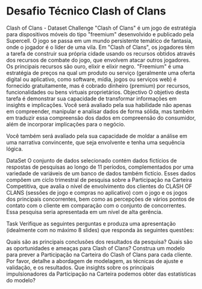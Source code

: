 # Desafio Técnico Clash of Clans

Clash of Clans - Dataset Challenge
"Clash of Clans" é um jogo de estratégia para dispositivos móveis do tipo "freemium" desenvolvido e publicado pela Supercell. O jogo se passa em um mundo persistente temático de fantasia, onde o jogador é o líder de uma vila. Em "Clash of Clans", os jogadores têm a tarefa de construir sua própria cidade usando os recursos obtidos através dos recursos de combate do jogo, que envolvem atacar outros jogadores. Os principais recursos são ouro, elixir e elixir negro. "Freemium" é uma estratégia de preços na qual um produto ou serviço (geralmente uma oferta digital ou aplicativo, como software, mídia, jogos ou serviços web) é fornecido gratuitamente, mas é cobrado dinheiro (premium) por recursos, funcionalidades ou bens virtuais proprietários.
Objectivo
O objetivo desta tarefa é demonstrar sua capacidade de transformar informações em insights e implicações. Você será avaliado pela sua habilidade não apenas em compreender, manipular e analisar dados de forma sólida, mas também em traduzir essa compreensão dos dados em compreensão do consumidor, além de incorporar implicações para o negócio.

Você também será avaliado pela sua capacidade de moldar a análise em uma narrativa convincente, que seja envolvente e tenha uma sequência lógica.

DataSet
O conjunto de dados selecionado contém dados fictícios de respostas de pesquisas ao longo de 11 períodos, complementados por uma variedade de variáveis de um banco de dados também fictício. Esses dados compõem um ciclo trimestral de pesquisa sobre a Participação na Carteira Competitiva, que avalia o nível de envolvimento dos clientes do CLASH OF CLANS (sessões de jogo e compras no aplicativo) com o jogo e os jogos dos principais concorrentes, bem como as percepções de vários pontos de contato com o cliente em comparação com o conjunto de concorrentes. Essa pesquisa seria apresentada em um nível de alta gerência.

Task
Verifique as seguintes perguntas e produza uma apresentação (idealmente com no máximo 8 slides) que responda às seguintes questões:

Quais são as principais conclusões dos resultados da pesquisa? Quais são as oportunidades e ameaças para Clash of Clans?
Construa um modelo para prever a Participação na Carteira do Clash of Clans para cada cliente. Por favor, detalhe a abordagem de modelagem, as técnicas de ajuste e validação, e os resultados. Que insights sobre os principais impulsionadores da Participação na Carteira podemos obter das estatísticas do modelo?
